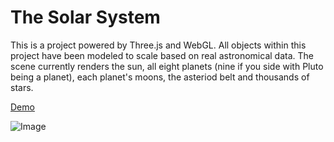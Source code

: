 The Solar System
================

This is a project powered by Three.js and WebGL. All objects within this project have been modeled to scale based on real astronomical data. The scene currently renders the sun, all eight planets (nine if you side with Pluto being a planet), each planet's moons, the asteriod belt and thousands of stars.

[Demo](https://final-orrery.vercel.app/)

![Image](http://sanderblue.github.io/assets/screenshots/screenshot_solarsystem_saturn.png)
